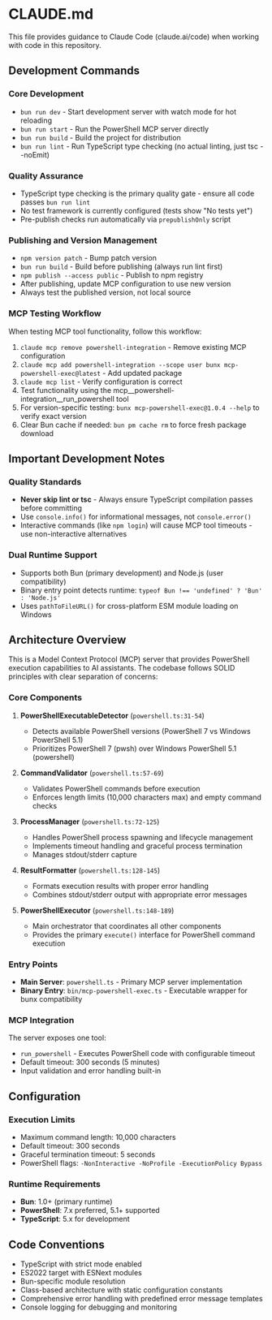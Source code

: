 # CLAUDE.md

This file provides guidance to Claude Code (claude.ai/code) when working with code in this repository.

## Development Commands

### Core Development
- `bun run dev` - Start development server with watch mode for hot reloading
- `bun run start` - Run the PowerShell MCP server directly
- `bun run build` - Build the project for distribution
- `bun run lint` - Run TypeScript type checking (no actual linting, just tsc --noEmit)

### Quality Assurance
- TypeScript type checking is the primary quality gate - ensure all code passes `bun run lint`
- No test framework is currently configured (tests show "No tests yet")
- Pre-publish checks run automatically via `prepublishOnly` script

### Publishing and Version Management
- `npm version patch` - Bump patch version
- `bun run build` - Build before publishing (always run lint first)
- `npm publish --access public` - Publish to npm registry
- After publishing, update MCP configuration to use new version
- Always test the published version, not local source

### MCP Testing Workflow
When testing MCP tool functionality, follow this workflow:
1. `claude mcp remove powershell-integration` - Remove existing MCP configuration
2. `claude mcp add powershell-integration --scope user bunx mcp-powershell-exec@latest` - Add updated package
3. `claude mcp list` - Verify configuration is correct
4. Test functionality using the mcp__powershell-integration__run_powershell tool
5. For version-specific testing: `bunx mcp-powershell-exec@1.0.4 --help` to verify exact version
6. Clear Bun cache if needed: `bun pm cache rm` to force fresh package download

## Important Development Notes

### Quality Standards
- **Never skip lint or tsc** - Always ensure TypeScript compilation passes before committing
- Use `console.info()` for informational messages, not `console.error()`
- Interactive commands (like `npm login`) will cause MCP tool timeouts - use non-interactive alternatives

### Dual Runtime Support
- Supports both Bun (primary development) and Node.js (user compatibility)
- Binary entry point detects runtime: `typeof Bun !== 'undefined' ? 'Bun' : 'Node.js'`
- Uses `pathToFileURL()` for cross-platform ESM module loading on Windows

## Architecture Overview

This is a Model Context Protocol (MCP) server that provides PowerShell execution capabilities to AI assistants. The codebase follows SOLID principles with clear separation of concerns:

### Core Components

1. **PowerShellExecutableDetector** (`powershell.ts:31-54`)
   - Detects available PowerShell versions (PowerShell 7 vs Windows PowerShell 5.1)
   - Prioritizes PowerShell 7 (pwsh) over Windows PowerShell 5.1 (powershell)

2. **CommandValidator** (`powershell.ts:57-69`)
   - Validates PowerShell commands before execution
   - Enforces length limits (10,000 characters max) and empty command checks

3. **ProcessManager** (`powershell.ts:72-125`)
   - Handles PowerShell process spawning and lifecycle management
   - Implements timeout handling and graceful process termination
   - Manages stdout/stderr capture

4. **ResultFormatter** (`powershell.ts:128-145`)
   - Formats execution results with proper error handling
   - Combines stdout/stderr output with appropriate error messages

5. **PowerShellExecutor** (`powershell.ts:148-189`)
   - Main orchestrator that coordinates all other components
   - Provides the primary `execute()` interface for PowerShell command execution

### Entry Points

- **Main Server**: `powershell.ts` - Primary MCP server implementation
- **Binary Entry**: `bin/mcp-powershell-exec.ts` - Executable wrapper for bunx compatibility

### MCP Integration

The server exposes one tool:
- `run_powershell` - Executes PowerShell code with configurable timeout
- Default timeout: 300 seconds (5 minutes)
- Input validation and error handling built-in

## Configuration

### Execution Limits
- Maximum command length: 10,000 characters
- Default timeout: 300 seconds
- Graceful termination timeout: 5 seconds
- PowerShell flags: `-NonInteractive -NoProfile -ExecutionPolicy Bypass`

### Runtime Requirements
- **Bun**: 1.0+ (primary runtime)
- **PowerShell**: 7.x preferred, 5.1+ supported
- **TypeScript**: 5.x for development

## Code Conventions

- TypeScript with strict mode enabled
- ES2022 target with ESNext modules
- Bun-specific module resolution
- Class-based architecture with static configuration constants
- Comprehensive error handling with predefined error message templates
- Console logging for debugging and monitoring